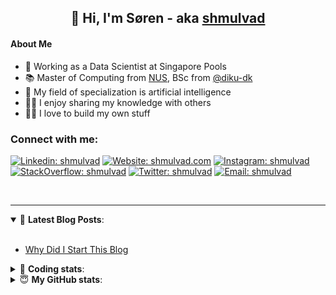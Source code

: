 <h2 align="center">
	👋 Hi, I'm Søren - aka <a href="https://shmulvad.com">shmulvad</a>
</h2>

#### About Me
- 🤖 Working as a Data Scientist at Singapore Pools
- 📚 Master of Computing from [NUS], BSc from [@diku-dk]
- 🧠 My field of specialization is artificial intelligence
- 👨‍🏫 I enjoy sharing my knowledge with others
- 👨‍💻 I love to build my own stuff

### Connect with me:

[![Linkedin: shmulvad](https://img.shields.io/badge/shmulvad-blue?style=flat&logo=Linkedin&logoColor=white)][linkedin]
[![Website: shmulvad.com](https://img.shields.io/badge/shmulvad.com-47CCCC?&style=flat&logo=Google-Chrome&logoColor=white)][website]
[![Instagram: shmulvad](https://img.shields.io/badge/-@shmulvad-purple?style=flat&logo=Instagram&logoColor=white)][instagram]
[![StackOverflow: shmulvad](https://img.shields.io/badge/shmulvad-FE7A16?style=flat&logo=stack-overflow&logoColor=white)][stackOverflow]
[![Twitter: shmulvad](https://img.shields.io/badge/@shmulvad-1ca0f1?style=flat&logo=twitter&logoColor=white)][twitter]
[![Email: shmulvad](https://img.shields.io/badge/shmulvad-D14836?style=flat&logo=gmail&logoColor=white)][mail]

<br />

---

<details open>
 <summary>📕 <b>Latest Blog Posts</b>: </summary>

<br>

<!-- BLOG-POST-LIST:START -->
- [Why Did I Start This Blog](https://shmulvad.com/blog/why-did-start-this-blog)
<!-- BLOG-POST-LIST:END -->

</details>

<!-- --- -->

<details>
 <summary>🤖 <b>Coding stats</b>: </summary>

<br>

NOTE: Doesn't track coding at work or work done in environments such as Jupyter Notebooks.

<!--START_SECTION:waka-->
![Code Time](http://img.shields.io/badge/Code%20Time-2%2C244%20hrs%2049%20mins-blue)

**I'm a Night 🦉** 

```text
🌞 Morning                450 commits         ██░░░░░░░░░░░░░░░░░░░░░░░   09.23 % 
🌆 Daytime                1279 commits        ███████░░░░░░░░░░░░░░░░░░   26.24 % 
🌃 Evening                1998 commits        ██████████░░░░░░░░░░░░░░░   40.99 % 
🌙 Night                  1147 commits        ██████░░░░░░░░░░░░░░░░░░░   23.53 % 
```


📊 **This Week I Spent My Time On** 

```text
💬 Programming Languages: 
Python                   33 mins             ██████████████████░░░░░░░   73.33 % 
Bash                     9 mins              █████░░░░░░░░░░░░░░░░░░░░   20.76 % 
Other                    2 mins              █░░░░░░░░░░░░░░░░░░░░░░░░   05.91 % 

🔥 Editors: 
VS Code                  42 mins             ████████████████████████░   94.09 % 
Zsh                      1 min               █░░░░░░░░░░░░░░░░░░░░░░░░   03.72 % 
Sublime Text             0 secs              █░░░░░░░░░░░░░░░░░░░░░░░░   02.19 % 

🐱‍💻 Projects: 
update_db                24 mins             █████████████░░░░░░░░░░░░   52.99 % 
company-scrapers         17 mins             ██████████░░░░░░░░░░░░░░░   38.30 % 
overvaagning-admin       2 mins              ██░░░░░░░░░░░░░░░░░░░░░░░   06.30 % 
Unknown Project          0 secs              █░░░░░░░░░░░░░░░░░░░░░░░░   02.19 % 
hit-locator              0 secs              ░░░░░░░░░░░░░░░░░░░░░░░░░   00.22 % 
```


 Last Updated on 09/12/2023 18:40:04 UTC
<!--END_SECTION:waka-->

</details>

<!-- --- -->

<details>
 <summary>😇 <b>My GitHub stats</b>: </summary>

<br>

<img align="left" alt="shmulvad's Github Stats" src="https://github-readme-stats.vercel.app/api?username=shmulvad&show_icons=true&hide_border=true" />

</details>



[website]: https://shmulvad.com
[twitter]: https://twitter.com/shmulvad
[linkedin]: https://linkedin.com/in/shmulvad
[instagram]: https://instagram.com/shmulvad
[stackOverflow]: https://stackoverflow.com/users/9248793/shmulvad
[mail]: mailto:shmulvad@gmail.com
[@diku-dk]: https://github.com/diku-dk
[github]: https://github.com/shmulvad
[NUS]: https://www.nus.edu.sg